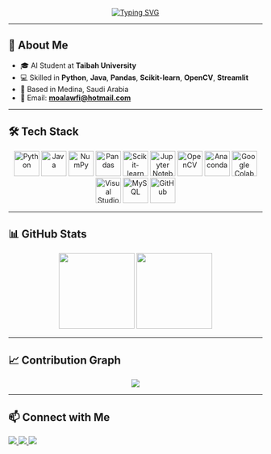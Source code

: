 <!-- Profile Header -->
<!-- Typing Animation -->
<!-- Typing Animation -->
<p align="center">
  <a href="https://git.io/typing-svg">
    <img src="https://readme-typing-svg.herokuapp.com?font=Fira+Code&weight=700&size=28&pause=100&center=true&vCenter=true&width=650&lines=👋+Hi%2C+I'm+Mohammed+Alawfi+🚀;🤖+Machine+Learning+Engineer;📷+Computer+Vision+Learner;🗣️+NLP+Learner&color=4682B4" alt="Typing SVG" />
  </a>
</p>


---

## 📌 About Me
- 🎓 AI Student at **Taibah University**  
- 💻 Skilled in **Python**, **Java**, **Pandas**, **Scikit-learn**, **OpenCV**, **Streamlit**  
- 📍 Based in Medina, Saudi Arabia  
- 📧 Email: **[moalawfi@hotmail.com](mailto:moalawfi@hotmail.com)**  

---

## 🛠 Tech Stack

<p align="center">
  <img src="https://cdn.jsdelivr.net/gh/devicons/devicon/icons/python/python-original.svg" height="50" alt="Python" />
  <img src="https://cdn.jsdelivr.net/gh/devicons/devicon/icons/java/java-original.svg" height="50" alt="Java" />
  <img src="https://cdn.jsdelivr.net/gh/devicons/devicon/icons/numpy/numpy-original.svg" height="50" alt="NumPy" />
  <img src="https://cdn.jsdelivr.net/gh/devicons/devicon/icons/pandas/pandas-original.svg" height="50" alt="Pandas" />
  <img src="https://upload.wikimedia.org/wikipedia/commons/0/05/Scikit_learn_logo_small.svg" height="50" alt="Scikit-learn" />
  <img src="https://cdn.jsdelivr.net/gh/devicons/devicon/icons/jupyter/jupyter-original.svg" height="50" alt="Jupyter Notebook" />
  <img src="https://cdn.jsdelivr.net/gh/devicons/devicon/icons/opencv/opencv-original.svg" height="50" alt="OpenCV" />
  <img src="https://cdn.jsdelivr.net/gh/devicons/devicon/icons/anaconda/anaconda-original.svg" height="50" alt="Anaconda" />
  <img src="https://upload.wikimedia.org/wikipedia/commons/d/d0/Google_Colaboratory_SVG_Logo.svg" height="50" alt="Google Colab" />
  <img src="https://cdn.jsdelivr.net/gh/devicons/devicon/icons/visualstudio/visualstudio-plain.svg" height="50" alt="Visual Studio" />
  <img src="https://cdn.jsdelivr.net/gh/devicons/devicon/icons/mysql/mysql-original.svg" height="50" alt="MySQL" />
  <img src="https://cdn.jsdelivr.net/gh/devicons/devicon/icons/github/github-original.svg" height="50" alt="GitHub" />
</p>


---

## 📊 GitHub Stats
<p align="center">
  <img src="https://github-readme-stats.vercel.app/api?username=963n&show_icons=true&theme=tokyonight&count_private=true" height="150" />
  <img src="https://github-readme-stats.vercel.app/api/top-langs/?username=963n&layout=compact&theme=tokyonight" height="150" />
</p>

---

## 📈 Contribution Graph
<p align="center">
  <img src="https://github-readme-activity-graph.vercel.app/graph?username=963n&theme=react-dark" />
</p>

---

## 📫 Connect with Me
<p>
  <a href="mailto:moalawfi@hotmail.com">
    <img src="https://img.shields.io/badge/Email-D14836?style=for-the-badge&logo=gmail&logoColor=white" />
  </a>
  <a href="https://www.linkedin.com/in/mohammed-alawfi-3913a5378?utm_source=share&utm_campaign=share_via&utm_content=profile&utm_medium=ios_app">
    <img src="https://img.shields.io/badge/LinkedIn-0A66C2?style=for-the-badge&logo=linkedin&logoColor=white" />
  </a>
  <a href="https://github.com/963n">
    <img src="https://img.shields.io/badge/GitHub-000?style=for-the-badge&logo=github&logoColor=white" />
  </a>
</p>

